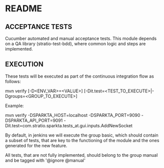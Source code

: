 # README

## ACCEPTANCE TESTS

Cucumber automated and manual acceptance tests.
This module depends on a QA library (stratio-test-bdd), where common logic and steps are implemented.

## EXECUTION

These tests will be executed as part of the continuous integration flow as follows:

mvn verify [-D\<ENV_VAR>=\<VALUE>] [-Dit.test=\<TEST_TO_EXECUTE>|-Dgroups=\<GROUP_TO_EXECUTE>]

Example:

mvn verify -DSPARKTA_HOST=localhost -DSPARKTA_PORT=9090 -DSPARKTA_API_PORT=9091 -Dit.test=com.stratio.sparkta.tests_at.gui.inputs.AddNewSocket

By default, in jenkins we will execute the group basic, which should contain a subset of tests, that are key to the functioning of the module and the ones generated for the new feature.

All tests, that are not fully implemented, should belong to the group manual and be tagged with '@ignore @manual'
